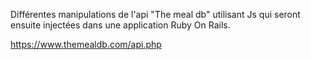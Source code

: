Différentes manipulations de l'api "The meal db" utilisant Js qui seront ensuite injectées dans une application Ruby On Rails. 


https://www.themealdb.com/api.php


